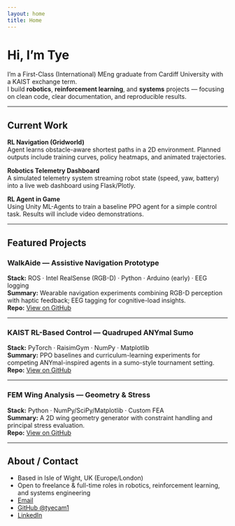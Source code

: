```yaml
---
layout: home
title: Home
---
```


# Hi, I’m Tye

I’m a First-Class (International) MEng graduate from Cardiff University with a KAIST exchange term.  
I build **robotics**, **reinforcement learning**, and **systems** projects — focusing on clean code, clear documentation, and reproducible results.

---

## Current Work

**RL Navigation (Gridworld)**  
Agent learns obstacle-aware shortest paths in a 2D environment. Planned outputs include training curves, policy heatmaps, and animated trajectories.  

**Robotics Telemetry Dashboard**  
A simulated telemetry system streaming robot state (speed, yaw, battery) into a live web dashboard using Flask/Plotly.  

**RL Agent in Game**  
Using Unity ML-Agents to train a baseline PPO agent for a simple control task. Results will include video demonstrations.  

---

## Featured Projects

### WalkAide — Assistive Navigation Prototype
**Stack:** ROS · Intel RealSense (RGB-D) · Python · Arduino (early) · EEG logging  
**Summary:** Wearable navigation experiments combining RGB-D perception with haptic feedback; EEG tagging for cognitive-load insights.  
**Repo:** [View on GitHub](https://github.com/tyecam1/Mechatronic-Walkaide)

---

### KAIST RL-Based Control — Quadruped ANYmal Sumo
**Stack:** PyTorch · RaisimGym · NumPy · Matplotlib  
**Summary:** PPO baselines and curriculum-learning experiments for competing ANYmal-inspired agents in a sumo-style tournament setting.  
**Repo:** [View on GitHub](https://github.com/tyecam1/KAIST-Anymal-Sumo)

---

### FEM Wing Analysis — Geometry & Stress
**Stack:** Python · NumPy/SciPy/Matplotlib · Custom FEA  
**Summary:** A 2D wing geometry generator with constraint handling and principal stress evaluation.  
**Repo:** [View on GitHub](https://github.com/tyecam1/AircraftWing-FEM-Solver)

---

## About / Contact
- Based in Isle of Wight, UK (Europe/London)  
- Open to freelance & full-time roles in robotics, reinforcement learning, and systems engineering  
- [Email](mailto:tyecameron@hotmail.co.uk)  
- [GitHub @tyecam1](https://github.com/tyecam1)  
- [LinkedIn](https://www.linkedin.com/in/tye-cameron-866aa2203/)
